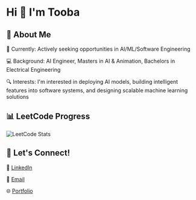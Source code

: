 # Hi 👋 I'm Tooba

## 🚀 About Me

🎯 Currently: Actively seeking opportunities in AI/ML/Software Engineering

💻 Background: AI Engineer, Masters in AI & Animation, Bachelors in Electrical Engineering

🔍 Interests: I'm interested in deploying AI models, building intelligent features into software systems, and designing scalable machine learning solutions





## 📊 LeetCode Progress
![LeetCode Stats](https://leetcard.jacoblin.cool/toobarn?theme=dark&font=Noto%20Sans&ext=heatmap)




## 🤝 Let's Connect!

💼 [LinkedIn](https://www.linkedin.com/in/tooba-rahimnia/)

📧 [Email](trahimnia@gmail.com)

🌐 [Portfolio](https://toobarahimnia.github.io/PersonalHub//)
